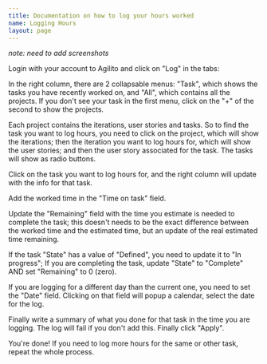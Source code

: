 ```yaml
---
title: Documentation on how to log your hours worked
name: Logging Hours
layout: page
---
```

*note: need to add screenshots*

Login with your account to Agilito and click on "Log" in the tabs:

In the right column, there are 2 collapsable menus: "Task", which
shows the tasks you have recently worked on, and "All", which
contains all the projects. If you don't see your task in the first
menu, click on the "+" of the second to show the projects.

Each project contains the iterations, user stories and tasks. So to
find the task you want to log hours, you need to click on the
project, which will show the iterations; then the iteration you
want to log hours for, which will show the user stories; and then
the user story associated for the task. The tasks will show as
radio buttons.

Click on the task you want to log hours for, and the right column
will update with the info for that task.

Add the worked time in the "Time on task" field.

Update the "Remaining" field with the time you estimate is needed
to complete the task; this doesn't needs to be the exact difference
between the worked time and the estimated time, but an update of
the real estimated time remaining.

If the task "State" has a value of "Defined", you need to update it
to "In progress"; If you are completing the task, update "State" to
"Complete" AND set "Remaining" to 0 (zero).

If you are logging for a different day than the current one, you
need to set the "Date" field. Clicking on that field will popup a
calendar, select the date for the log.

Finally write a summary of what you done for that task in the time
you are logging. The log will fail if you don't add this. Finally
click "Apply".

You're done! If you need to log more hours for the same or other
task, repeat the whole process.



